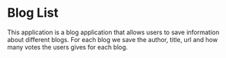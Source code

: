 # Blog List

This application is a blog application that allows users to save information about different blogs. For each blog we save the author, title, url and how many votes the users gives for each blog.
